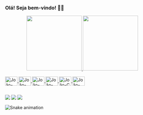### Olá! Seja bem-vindo! 👋😃
<div align="center">
  <a href="https://github.com/JoaoFilho1234">
  <img height="180em" src="https://github-readme-stats.vercel.app/api?username=JoaoFilho1234&show_icons=true&theme=tokyonight&include_all_commits=true&count_private=true"/>
  <img height="180em" src="https://github-readme-stats.vercel.app/api/top-langs/?username=JoaoFilho1234&layout=compact&langs_count=7&theme=tokyonight"/>
</div>
<div style="display: inline_block"><br>
  <img align="center" alt="João-Java" height="30" width="40"
src="https://cdn.jsdelivr.net/gh/devicons/devicon/icons/java/java-original.svg" >
  <img align="center" alt="João-Ruby" height="30" width="40"
src="https://cdn.jsdelivr.net/gh/devicons/devicon/icons/ruby/ruby-original.svg" >
  <img align="center" alt="João-Rails" height="30" width="40"
src="https://cdn.jsdelivr.net/gh/devicons/devicon/icons/rails/rails-original-wordmark.svg" >
  <img align="center" alt="João-Python" height="30" width="40"
src="https://cdn.jsdelivr.net/gh/devicons/devicon/icons/python/python-original.svg" >
  <img align="center" alt="João-C" height="30" width="40"
src="https://cdn.jsdelivr.net/gh/devicons/devicon/icons/c/c-original.svg" >
  <img align="center" alt="João-Linux" height="30" width="40"
src="https://cdn.jsdelivr.net/gh/devicons/devicon/icons/linux/linux-original.svg" >
</div>
  
##
  
<div>
    
  <a href="https://instagram.com/joaofilho1234" target="_blank"><img src="https://img.shields.io/badge/-Instagram-%23E4405F?style=for-the-badge&logo=instagram&logoColor=white" target="_blank"></a>
  <a href = "mailto:joao.filho.jbf@hotmail.com"><img src="https://img.shields.io/badge/Microsoft_Outlook-0078D4?style=for-the-badge&logo=microsoft-outlook&logoColor=white" target="_blank"></a>
  <a href="https://www.linkedin.com/in/joaoaraujolima" target="_blank"><img src="https://img.shields.io/badge/-LinkedIn-%230077B5?style=for-the-badge&logo=linkedin&logoColor=white" target="_blank"></a> 
 
  
 ![Snake animation](https://github.com/JoaoFilho1234/JoaoFilho1234/blob/output/github-contribution-grid-snake.svg)
  
</div>
